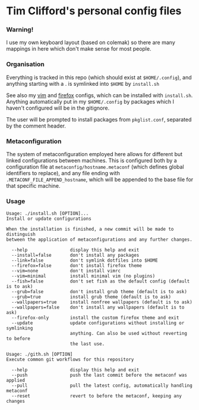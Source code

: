 # Tim Clifford's personal config files

### Warning!

I use my own keyboard layout (based on colemak) so there are many mappings in
here which don't make sense for most people.

### Organisation

Everything is tracked in this repo (which should exist at `$HOME/.config`), and
anything starting with a . is symlinked into `$HOME` by `install.sh`

See also my [vim](https://github.com/tim-clifford/vimrc) and
[firefox](https://github.com/tim-clifford/minimal-functional-firefox-dracula)
configs, which can be installed with `install.sh`. Anything automatically put
in my `$HOME/.config` by packages which I haven't configured will be in the
gitignore.

The user will be prompted to install packages from `pkglist.conf`, separated
by the comment header.

### Metaconfiguration

The system of metaconfiguration employed here allows for different but linked
configurations between machines. This is configured both by a configuration
file at `metaconfig/hostname.metaconf` (which defines global identifiers to
replace), and any file ending with `.METACONF_FILE_APPEND_hostname`, which will
be appended to the base file for that specific machine.

### Usage

```
Usage: ./install.sh [OPTION]...
Install or update configurations

When the installation is finished, a new commit will be made to distinguish
between the application of metaconfigurations and any further changes.

  --help                display this help and exit
  --install=false       don't install any packages
  --link=false          don't symlink dotfiles into $HOME
  --firefox=false       don't install firefox theme
  --vim=none            don't install vimrc
  --vim=minimal         install minimal vim (no plugins)
  --fish=false          don't set fish as the default config (default is to ask)
  --grub=false          don't install grub theme (default is to ask)
  --grub=true           install grub theme (default is to ask)
  --wallpapers=true     install nonfree wallpapers (default is to ask)
  --wallpapers=false    don't install any wallpapers (default is to ask)
  --firefox-only        install the custom firefox theme and exit
  --update              update configurations without installing or symlinking
                        anything. Can also be used without reverting to before
                        the last use.
```
```
Usage: ./gith.sh [OPTION]
Execute common git workflows for this repository

  --help                display this help and exit
  --push                push the last commit before the metaconf was applied
  --pull                pull the latest config, automatically handling metaconf
  --reset               revert to before the metaconf, keeping any changes
```

